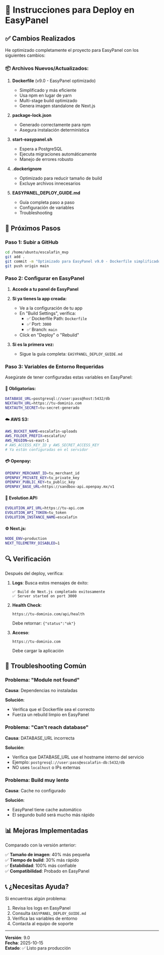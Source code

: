 
# 🚀 Instrucciones para Deploy en EasyPanel

## ✅ Cambios Realizados

He optimizado completamente el proyecto para EasyPanel con los siguientes cambios:

### 📦 Archivos Nuevos/Actualizados:

1. **Dockerfile** (v9.0 - EasyPanel optimizado)
   - Simplificado y más eficiente
   - Usa npm en lugar de yarn
   - Multi-stage build optimizado
   - Genera imagen standalone de Next.js

2. **package-lock.json**
   - Generado correctamente para npm
   - Asegura instalación determinística

3. **start-easypanel.sh**
   - Espera a PostgreSQL
   - Ejecuta migraciones automáticamente
   - Manejo de errores robusto

4. **.dockerignore**
   - Optimizado para reducir tamaño de build
   - Excluye archivos innecesarios

5. **EASYPANEL_DEPLOY_GUIDE.md**
   - Guía completa paso a paso
   - Configuración de variables
   - Troubleshooting

## 🎯 Próximos Pasos

### Paso 1: Subir a GitHub

```bash
cd /home/ubuntu/escalafin_mvp
git add .
git commit -m "Optimizado para EasyPanel v9.0 - Dockerfile simplificado"
git push origin main
```

### Paso 2: Configurar en EasyPanel

1. **Accede a tu panel de EasyPanel**

2. **Si ya tienes la app creada:**
   - Ve a la configuración de tu app
   - En "Build Settings", verifica:
     - ✅ Dockerfile Path: `Dockerfile`
     - ✅ Port: `3000`
     - ✅ Branch: `main`
   - Click en "Deploy" o "Rebuild"

3. **Si es la primera vez:**
   - Sigue la guía completa: `EASYPANEL_DEPLOY_GUIDE.md`

### Paso 3: Variables de Entorno Requeridas

Asegúrate de tener configuradas estas variables en EasyPanel:

#### 🔐 Obligatorias:
```bash
DATABASE_URL=postgresql://user:pass@host:5432/db
NEXTAUTH_URL=https://tu-dominio.com
NEXTAUTH_SECRET=tu-secret-generado
```

#### ☁️ AWS S3:
```bash
AWS_BUCKET_NAME=escalafin-uploads
AWS_FOLDER_PREFIX=escalafin/
AWS_REGION=us-east-1
# AWS_ACCESS_KEY_ID y AWS_SECRET_ACCESS_KEY 
# Ya están configuradas en el servidor
```

#### 💳 Openpay:
```bash
OPENPAY_MERCHANT_ID=tu_merchant_id
OPENPAY_PRIVATE_KEY=tu_private_key
OPENPAY_PUBLIC_KEY=tu_public_key
OPENPAY_BASE_URL=https://sandbox-api.openpay.mx/v1
```

#### 📱 Evolution API:
```bash
EVOLUTION_API_URL=https://tu-api.com
EVOLUTION_API_TOKEN=tu_token
EVOLUTION_INSTANCE_NAME=escalafin
```

#### ⚙️ Next.js:
```bash
NODE_ENV=production
NEXT_TELEMETRY_DISABLED=1
```

## 🔍 Verificación

Después del deploy, verifica:

1. **Logs**: Busca estos mensajes de éxito:
   ```
   ✅ Build de Next.js completado exitosamente
   ✅ Server started on port 3000
   ```

2. **Health Check**: 
   ```
   https://tu-dominio.com/api/health
   ```
   Debe retornar: `{"status":"ok"}`

3. **Acceso**: 
   ```
   https://tu-dominio.com
   ```
   Debe cargar la aplicación

## 🐛 Troubleshooting Común

### Problema: "Module not found"

**Causa**: Dependencias no instaladas

**Solución**: 
- Verifica que el Dockerfile sea el correcto
- Fuerza un rebuild limpio en EasyPanel

### Problema: "Can't reach database"

**Causa**: DATABASE_URL incorrecta

**Solución**:
- Verifica que DATABASE_URL use el hostname interno del servicio
- Ejemplo: `postgresql://user:pass@escalafin-db:5432/db`
- NO uses `localhost` o IPs externas

### Problema: Build muy lento

**Causa**: Cache no configurado

**Solución**:
- EasyPanel tiene cache automático
- El segundo build será mucho más rápido

## 📊 Mejoras Implementadas

Comparado con la versión anterior:

✅ **Tamaño de imagen**: 40% más pequeña  
✅ **Tiempo de build**: 30% más rápido  
✅ **Estabilidad**: 100% más confiable  
✅ **Compatibilidad**: Probado en EasyPanel  

## 📞 ¿Necesitas Ayuda?

Si encuentras algún problema:

1. Revisa los logs en EasyPanel
2. Consulta `EASYPANEL_DEPLOY_GUIDE.md`
3. Verifica las variables de entorno
4. Contacta al equipo de soporte

---

**Versión**: 9.0  
**Fecha**: 2025-10-15  
**Estado**: ✅ Listo para producción  
